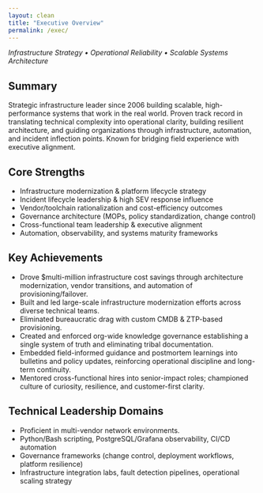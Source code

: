 ```yaml
---
layout: clean
title: "Executive Overview"
permalink: /exec/
---
```

*Infrastructure Strategy • Operational Reliability • Scalable Systems Architecture*  

## Summary
Strategic infrastructure leader since 2006 building scalable, high-performance 
systems that work in the real world. Proven track record in
translating technical complexity into operational clarity, building resilient
architecture, and guiding organizations through infrastructure, automation,
and incident inflection points. Known for bridging field experience with executive alignment.

## Core Strengths
- Infrastructure modernization & platform lifecycle strategy
- Incident lifecycle leadership & high SEV response influence
- Vendor/toolchain rationalization and cost-efficiency outcomes
- Governance architecture (MOPs, policy standardization, change control)
- Cross-functional team leadership & executive alignment
- Automation, observability, and systems maturity frameworks

## Key Achievements
- Drove $multi-million infrastructure cost savings through architecture
modernization, vendor transitions, and automation of provisioning/failover.
- Built and led large-scale infrastructure modernization efforts across diverse
technical teams.
- Eliminated bureaucratic drag with custom CMDB & ZTP-based provisioning.
- Created and enforced org-wide knowledge governance establishing a single
 system of truth and eliminating tribal documentation.
- Embedded field-informed guidance and postmortem learnings into bulletins
 and policy updates, reinforcing operational discipline and long-term continuity.
- Mentored cross-functional hires into senior-impact roles; championed culture
of curiosity, resilience, and customer-first clarity.

## Technical Leadership Domains
- Proficient in multi-vendor network environments.
- Python/Bash scripting, PostgreSQL/Grafana observability, CI/CD automation
- Governance frameworks (change control, deployment workflows, platform resilience)
- Infrastructure integration labs, fault detection pipelines, operational scaling strategy
